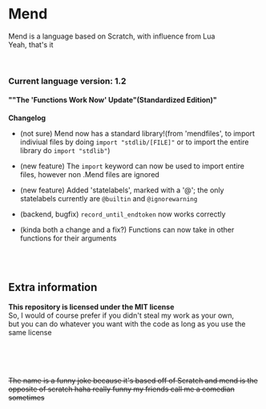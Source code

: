 # Mend
Mend is a language based on Scratch, with influence from Lua
<br>
Yeah, that's it

<br>

### Current language version: 1.2
#### ""The 'Functions Work Now' Update"(Standardized Edition)"
**Changelog**
* (not sure) Mend now has a standard library!(from 'mendfiles', to import indiviual files by doing `import "stdlib/[FILE]"` or to import the entire library do `import "stdlib"`)

* (new feature) The `import` keyword can now be used to import entire files, however non .Mend files are ignored

* (new feature) Added 'statelabels', marked with a '@'; the only statelabels currently are `@builtin` and `@ignorewarning`

* (backend, bugfix) `record_until_endtoken` now works correctly

* (kinda both a change and a fix?) Functions can now take in other functions for their arguments


<br><br>


## Extra information
**This repository is licensed under the MIT license**<br>
So, I would of course prefer if you didn't steal my work as your own,<br>
but you can do whatever you want with the code as long as you use the same license


<br><br><br>

~~The name is a funny joke because it's based off of Scratch and mend is the opposite of scratch haha really funny my friends call me a comedian sometimes~~